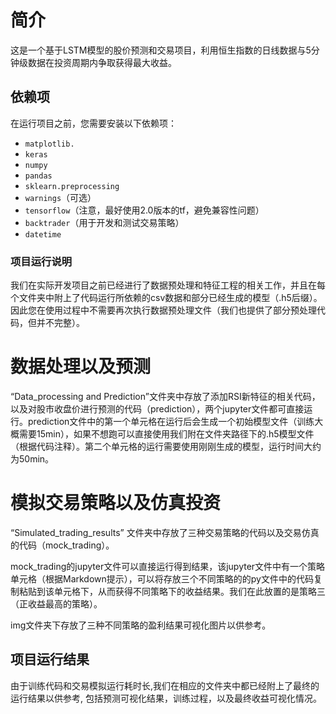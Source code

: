 # 简介

这是一个基于LSTM模型的股价预测和交易项目，利用恒生指数的日线数据与5分钟级数据在投资周期内争取获得最大收益。


## 依赖项

在运行项目之前，您需要安装以下依赖项：

- `matplotlib.`
- `keras`
- `numpy`
- `pandas`
- `sklearn.preprocessing`
- `warnings`（可选）
- `tensorflow`（注意，最好使用2.0版本的tf，避免兼容性问题）
- `backtrader`（用于开发和测试交易策略）
- `datetime`

### 项目运行说明

我们在实际开发项目之前已经进行了数据预处理和特征工程的相关工作，并且在每个文件夹中附上了代码运行所依赖的csv数据和部分已经生成的模型（.h5后缀）。
因此您在使用过程中不需要再次执行数据预处理文件（我们也提供了部分预处理代码，但并不完整）。

# 数据处理以及预测
“Data_processing and Prediction”文件夹中存放了添加RSI新特征的相关代码，以及对股市收盘价进行预测的代码（prediction），两个jupyter文件都可直接运行。prediction文件中的第一个单元格在运行后会生成一个初始模型文件（训练大概需要15min），如果不想跑可以直接使用我们附在文件夹路径下的.h5模型文件（根据代码注释）。第二个单元格的运行需要使用刚刚生成的模型，运行时间大约为50min。

# 模拟交易策略以及仿真投资

“Simulated_trading_results” 文件夹中存放了三种交易策略的代码以及交易仿真的代码（mock_trading）。

mock_trading的jupyter文件可以直接运行得到结果，该jupyter文件中有一个策略单元格（根据Markdown提示），可以将存放三个不同策略的的py文件中的代码复制粘贴到该单元格下，从而获得不同策略下的收益结果。我们在此放置的是策略三（正收益最高的策略）。

img文件夹下存放了三种不同策略的盈利结果可视化图片以供参考。

## 项目运行结果

由于训练代码和交易模拟运行耗时长,我们在相应的文件夹中都已经附上了最终的运行结果以供参考,
包括预测可视化结果，训练过程，以及最终收益可视化情况。